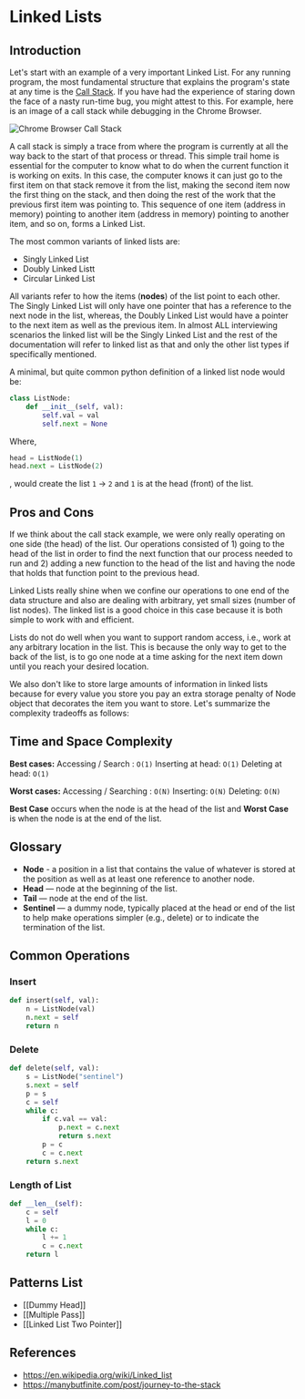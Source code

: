 # Linked Lists

## Introduction
Let's start with an example of a very important Linked List. For any running program, the most fundamental structure that explains the program's state at any time is the [Call Stack](https://manybutfinite.com/post/journey-to-the-stack/). If you have had the experience of staring down the face of a nasty run-time bug, you might attest to this. For example, here is an image of a call stack while debugging in the Chrome Browser.

![Chrome Browser Call Stack](https://developers.google.com/web/tools/chrome-devtools/javascript/imgs/anon.png)

A call stack is simply a trace from where the program is currently at all the way back to the start of that process or thread. This simple trail home is essential for the computer to know what to do when the current function it is working on exits. In this case, the computer knows it can just go to the first item on that stack remove it from the list, making the second item now the first thing on the stack, and then doing the rest of the work that the previous first item was pointing to. This sequence of one item (address in memory) pointing to another item (address in memory) pointing to another item, and so on, forms a Linked List.

The most common variants of linked lists are:
- Singly Linked List
- Doubly Linked Listt
- Circular Linked List

All variants refer to how the items (**nodes**) of the list point to each other. The Singly Linked List will only have one pointer that has a reference to the next node in the list, whereas, the Doubly Linked List would have a pointer to the next item as well as the previous item. In almost ALL interviewing scenarios the linked list will be the Singly Linked List and the rest of the documentation will refer to linked list as that and only the other list types if specifically mentioned.

A minimal, but quite common python definition of a linked list node would be:

```python
class ListNode: 
    def __init__(self, val):
        self.val = val
        self.next = None
```

Where, 
```python
head = ListNode(1)
head.next = ListNode(2)
```
, would create the list `1` -> `2` and `1` is at the head (front) of the list.

## Pros and Cons
If we think about the call stack example, we were only really operating on one side (the head) of the list. Our operations consisted of 1) going to the head of the list in order to find the next function that our process needed to run and 2) adding a new function to the head of the list and having the node that holds that function point to the previous head. 

Linked Lists really shine when we confine our operations to one end of the data structure and also are dealing with arbitrary, yet small sizes (number of list nodes). The linked list is a good choice in this case because it is both simple to work with and efficient.

Lists do not do well when you want to support random access, i.e., work at any arbitrary location in the list. This is because the only way to get to the back of the list, is to go one node at a time asking for the next item down until you reach your desired location.

We also don't like to store large amounts of information in linked lists because for every value you store you pay an extra storage penalty of Node object that decorates the item you want to store. Let's summarize the complexity tradeoffs as follows:

## Time and Space Complexity
**Best cases:**
Accessing / Search : `O(1)`
Inserting at head: `O(1)`
Deleting at head: `O(1)`

**Worst cases:**
Accessing / Searching : `O(N)`
Inserting: `O(N)`
Deleting: `O(N)`

**Best Case** occurs when the node is at the head of the list and **Worst Case** is when the node is at the end of the list.

## Glossary
 * **Node** - a position in a list that contains the value of whatever is stored at the position as well as at least one reference to another node.
 * **Head** — node at the beginning of the list.
 * **Tail** — node at the end of the list.
 * **Sentinel** — a dummy node, typically placed at the head or end of the list to help make operations simpler (e.g., delete) or to indicate the termination of the list.

## Common Operations

### Insert
```python
def insert(self, val):
    n = ListNode(val)
    n.next = self
    return n
```

### Delete
```python
def delete(self, val):
    s = ListNode("sentinel")
    s.next = self
    p = s
    c = self
    while c:
        if c.val == val:
            p.next = c.next
            return s.next
        p = c
        c = c.next
    return s.next         
```

### Length of List
```python
def __len__(self):
    c = self
    l = 0
    while c:
        l += 1
        c = c.next
    return l
```

## Patterns List
- [[Dummy Head]]
- [[Multiple Pass]]
- [[Linked List Two Pointer]]

## References
- https://en.wikipedia.org/wiki/Linked_list
- https://manybutfinite.com/post/journey-to-the-stack